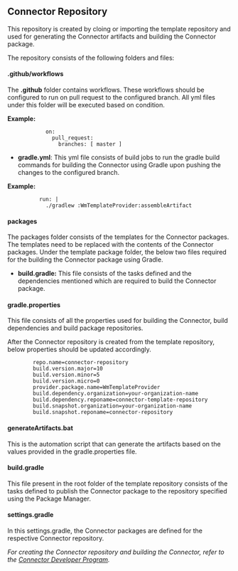 ## Connector Repository
  
  This repository is created by cloing or importing the template repository and used for generating the Connector artifacts and building the Connector package.

  The repository consists of the following folders and files:

#### .github/workflows
The **.github** folder contains workflows. These workflows should be configured to run on pull request to the configured branch. All yml files under this folder will be executed based on condition.

**Example:**

                on:
                  pull_request:
                    branches: [ master ]     


- **gradle.yml**: This yml file consists of build jobs to run the gradle build commands for building the Connector using Gradle upon pushing the changes to the configured branch.

**Example:**

              run: |
                ./gradlew :WmTemplateProvider:assembleArtifact


#### packages
The packages folder consists of the templates for the Connector packages. The templates need to be replaced with the contents of the Connector packages. Under the template package folder, the below two files required for the building the Connector package using Gradle.

- **build.gradle:** This file consists of the tasks defined and the dependencies mentioned which are required to build the Connector package.


#### gradle.properties
This file consists of all the properties used for building the Connector, build dependencies and build package repositories.

After the Connector repository is created from the template repository, below properties should be updated accordingly.

            repo.name=connector-repository
            build.version.major=10
            build.version.minor=5
            build.version.micro=0
            provider.package.name=WmTemplateProvider
            build.dependency.organization=your-organization-name
            build.dependency.reponame=connector-template-repository
            build.snapshot.organization=your-organization-name
            build.snapshot.reponame=connector-repository


#### generateArtifacts.bat
This is the automation script that can generate the artifacts based on the values provided in the gradle.properties file.

#### build.gradle
This file present in the root folder of the template repository consists of the tasks defined to publish the Connector package to the repository specified using the Package Manager.

#### settings.gradle
In this settings.gradle, the Connector packages are defined for the respective Connector repository.


*For creating the Connector repository and building the Connector, refer to the [Connector Developer Program](https://open-source.softwareag.com/Connector-Developer-Program/cloudstreams-cdk/2-create-new-repo).*